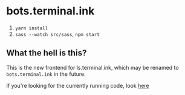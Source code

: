 # bots.terminal.ink

1. `yarn install`
2. `sass --watch src/sass`, `npm start`

## What the hell is this?
This is the new frontend for ls.terminal.ink, which may be renamed to `bots.terminal.ink` in the future.

If you're looking for the currently running code, look [here](https://github.com/terminal/ls,terminal.ink)
